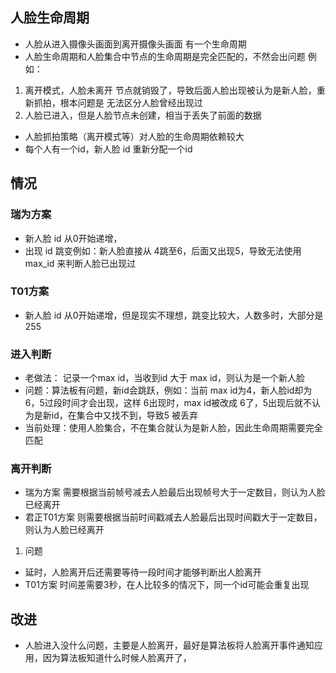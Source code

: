 ## 人脸生命周期
* 人脸从进入摄像头画面到离开摄像头画面 有一个生命周期
* 人脸生命周期和人脸集合中节点的生命周期是完全匹配的，不然会出问题 例如：
1. 离开模式，人脸未离开 节点就销毁了，导致后面人脸出现被认为是新人脸，重新抓拍，根本问题是 无法区分人脸曾经出现过
2. 人脸已进入，但是人脸节点未创建，相当于丢失了前面的数据

* 人脸抓拍策略（离开模式等）对人脸的生命周期依赖较大
* 每个人有一个id，新人脸 id 重新分配一个id

## 情况
### 瑞为方案
* 新人脸 id 从0开始递增，
* 出现 id 跳变例如：新人脸直接从 4跳至6，后面又出现5，导致无法使用max_id 来判断人脸已出现过

### T01方案
* 新人脸 id 从0开始递增，但是现实不理想，跳变比较大，人数多时，大部分是255

### 进入判断
* 老做法： 记录一个max id，当收到id 大于 max id，则认为是一个新人脸
* 问题：算法板有问题，新id会跳跃，例如：当前 max id为4，新人脸id却为 6，5过段时间才会出现，这样 6出现时，max id被改成 6了，5出现后就不认为是新id，在集合中又找不到，导致5 被丢弃
* 当前处理：使用人脸集合，不在集合就认为是新人脸，因此生命周期需要完全匹配

### 离开判断
* 瑞为方案 需要根据当前帧号减去人脸最后出现帧号大于一定数目，则认为人脸已经离开
* 君正T01方案 则需要根据当前时间戳减去人脸最后出现时间戳大于一定数目，则认为人脸已经离开

1. 问题
* 延时，人脸离开后还需要等待一段时间才能够判断出人脸离开
* T01方案 时间差需要3秒，在人比较多的情况下，同一个id可能会重复出现

## 改进
* 人脸进入没什么问题，主要是人脸离开，最好是算法板将人脸离开事件通知应用，因为算法板知道什么时候人脸离开了，
